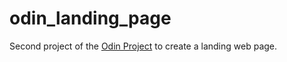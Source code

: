 # odin_landing_page

Second project of the [Odin Project](https://www.theodinproject.com/lessons/foundations-landing-page) to create a landing web page.